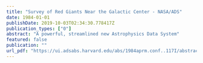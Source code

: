 ```yaml
---
title: "Survey of Red Giants Near the Galactic Center - NASA/ADS"
date: 1984-01-01
publishDate: 2019-10-03T02:34:30.778417Z
publication_types: ["0"]
abstract: "A powerful, streamlined new Astrophysics Data System"
featured: false
publication: ""
url_pdf: "https://ui.adsabs.harvard.edu/abs/1984aprm.conf..117I/abstract"
---
```


